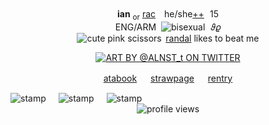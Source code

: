 <div align="center" dir="auto">
  <div><b>ian</b> <sub>or</sub>	<ins>rac</ins>　he/she<a href="https://en.pronouns.page/@kianffy" rel="https://en.pronouns.page/@kianffy">++</a>   15</div>
  <div>ENG/ARM    <img src="https://64.media.tumblr.com/fdf89499c48ac45deb2adee87e0a2cec/2a50e0b64903080c-64/s75x75_c1/440f2cce69b1b86c0ecd880e17de7435025d9f5c.png" alt="bisexual">   𝜗𝜚 </div>
  <div><img src="https://64.media.tumblr.com/90b4f5de9f981cd962ecc2847a725668/102823b385953a10-d7/s75x75_c1/17c200ab945f81c66a8c9f3b7583cf63fcc1a34a.gifv" alt="cute pink scissors">   <a href="https://github.com/rnadyjade" rel="https://github.com/rnadyjade">randal</a> likes to beat me</div>
</p>

<p dir="auto"><a target="_blank" href="https://x.com/ALNST_t/"><img src="https://ianstuff.carrd.co/assets/images/image02.png?v=322fe4e7" alt="ART BY @ALNST_t ON TWITTER" style="max-width: 100%;"></a></p>
<p dir="auto"><a href="https://kianffy.atabook.org" rel="https://kianffy.atabook.org">atabook</a> 　 <a href="https://goodtimes.straw.page" rel="https://goodtimes.straw.page">strawpage</a> 　 <a href="https://rentry.co/wipd" rel="https://rentry.co/wipd">rentry</a></p>
  
<div style="display: flex; gap: 20px; align-items: flex-start;">
  <img src="https://64.media.tumblr.com/c5588ea2a1ddc6326b6e84d261584990/75d16fe9c791f293-13/s100x200/7160be660cdc5d629dee2f2b24b3aabc058fff20.gifv" alt="stamp" style="max-width: 100%;">
  <img src="https://64.media.tumblr.com/2c06461a11eb72ef61dc89a0b1da8acb/75d16fe9c791f293-00/s100x200/63f27de2ac0e0f6dc753debcef758822605e1bc2.gifv" alt="stamp" style="max-width: 100%;">
  <img src="https://64.media.tumblr.com/a47ee3bb8617be898657c9aa2e902727/75d16fe9c791f293-b0/s100x200/99e3b2761fd4de98c787dc61189e6178259bc9c8.gifv" alt="stamp" style="max-width: 100%;">
</div>

  </div>
</article>
  </div>
  
<div align="center">
  <div><img src="https://komarev.com/ghpvc/?username=kianffy&color=c93888&style=flat&label=🦴+pawprints+on+my+page" alt="profile views" style="max-width:100%;"><div></div>
</div>
